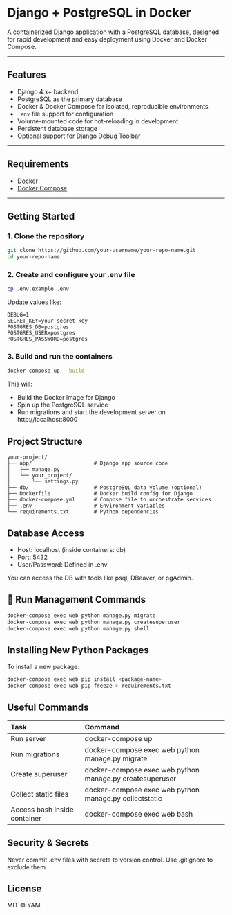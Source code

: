 # Django + PostgreSQL in Docker

A containerized Django application with a PostgreSQL database, designed for rapid development and easy deployment using Docker and Docker Compose.

---

## Features

- Django 4.x+ backend
- PostgreSQL as the primary database
- Docker & Docker Compose for isolated, reproducible environments
- `.env` file support for configuration
- Volume-mounted code for hot-reloading in development
- Persistent database storage
- Optional support for Django Debug Toolbar

---

## Requirements

- [Docker](https://www.docker.com/get-started)
- [Docker Compose](https://docs.docker.com/compose/install/)

---

## Getting Started

### 1. Clone the repository

```bash
git clone https://github.com/your-username/your-repo-name.git
cd your-repo-name
```


### 2. Create and configure your .env file

```bash
cp .env.example .env
```

Update values like:
```.env
DEBUG=1
SECRET_KEY=your-secret-key
POSTGRES_DB=postgres
POSTGRES_USER=postgres
POSTGRES_PASSWORD=postgres
```

### 3. Build and run the containers

```bash
docker-compose up --build
```

This will:
- Build the Docker image for Django
- Spin up the PostgreSQL service
- Run migrations and start the development server on http://localhost:8000

## Project Structure

``` 
your-project/
├── app/                    # Django app source code
│   ├── manage.py
│   └── your_project/
│       └── settings.py
├── db/                     # PostgreSQL data volume (optional)
├── Dockerfile              # Docker build config for Django
├── docker-compose.yml      # Compose file to orchestrate services
├── .env                    # Environment variables
└── requirements.txt        # Python dependencies

```

## Database Access
- Host: localhost (inside containers: db)
- Port: 5432
- User/Password: Defined in .env

You can access the DB with tools like psql, DBeaver, or pgAdmin.

## 🧪 Run Management Commands

``` bash
docker-compose exec web python manage.py migrate
docker-compose exec web python manage.py createsuperuser
docker-compose exec web python manage.py shell
```

## Installing New Python Packages

To install a new package:

``` bash
docker-compose exec web pip install <package-name>
docker-compose exec web pip freeze > requirements.txt
```

## Useful Commands
| Task                            | Command                                                     |
| :-------------------------------|:------------------------------------------------------------|
| Run server                      | docker-compose up                                           |
| Run migrations                  | docker-compose exec web python manage.py migrate            | 
| Create superuser                | docker-compose exec web python manage.py createsuperuser    |
| Collect static files            | docker-compose exec web python manage.py collectstatic      |
| Access bash inside container    | docker-compose exec web bash                                |


## Security & Secrets
Never commit .env files with secrets to version control. Use .gitignore to exclude them.

## License

MIT © YAM


